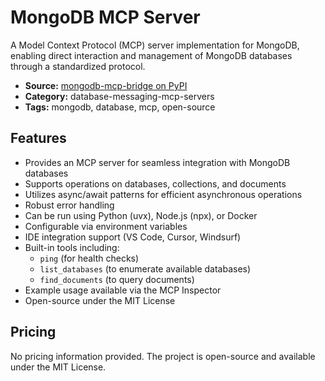# MongoDB MCP Server

A Model Context Protocol (MCP) server implementation for MongoDB, enabling direct interaction and management of MongoDB databases through a standardized protocol.

- **Source:** [mongodb-mcp-bridge on PyPI](https://pypi.org/project/mongodb-mcp-bridge/)
- **Category:** database-messaging-mcp-servers
- **Tags:** mongodb, database, mcp, open-source

## Features
- Provides an MCP server for seamless integration with MongoDB databases
- Supports operations on databases, collections, and documents
- Utilizes async/await patterns for efficient asynchronous operations
- Robust error handling
- Can be run using Python (uvx), Node.js (npx), or Docker
- Configurable via environment variables
- IDE integration support (VS Code, Cursor, Windsurf)
- Built-in tools including:
  - `ping` (for health checks)
  - `list_databases` (to enumerate available databases)
  - `find_documents` (to query documents)
- Example usage available via the MCP Inspector
- Open-source under the MIT License

## Pricing
No pricing information provided. The project is open-source and available under the MIT License.
